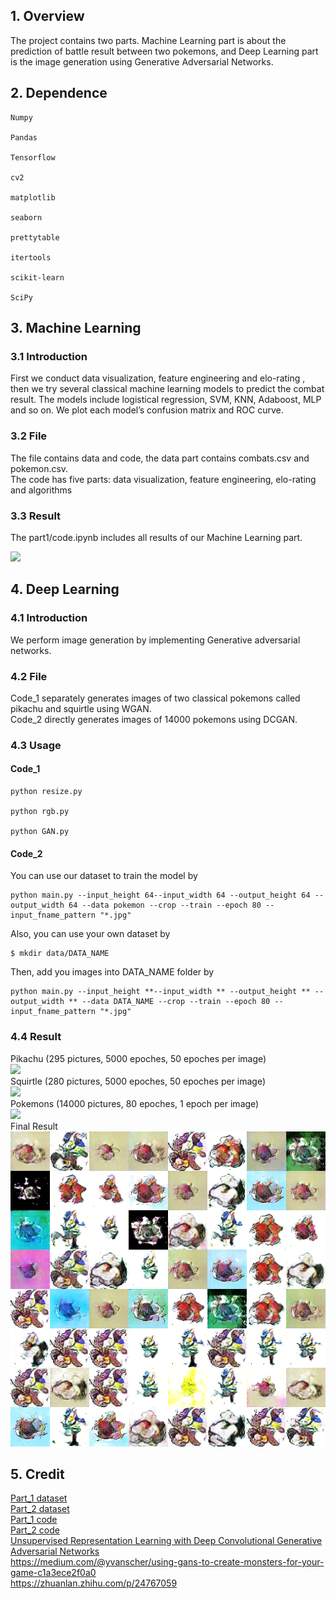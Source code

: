 ## 1. Overview
The project contains two parts. Machine Learning part is about the prediction of battle result between two pokemons, and Deep Learning part is the image generation using Generative Adversarial Networks.<br>
## 2. Dependence
<pre><code>Numpy<br>
Pandas<br/>
Tensorflow<br/>
cv2<br/>
matplotlib<br/>
seaborn<br/>
prettytable<br/>
itertools<br/>
scikit-learn<br/>
SciPy<br/></code></pre>
## 3. Machine Learning
### 3.1 Introduction
First we conduct data visualization, feature engineering and elo-rating , then we try several classical machine learning models to predict the combat result. The models include logistical regression, SVM, KNN, Adaboost, MLP and so on. We plot each model’s confusion matrix and ROC curve.<br>
### 3.2 File
The file contains data and code, the data part contains combats.csv and pokemon.csv.<br> 
The code has five parts: data visualization, feature engineering, elo-rating and algorithms<br/>
### 3.3 Result
The part1/code.ipynb includes all results of our Machine Learning part.<br>

![](part1/Result.png)<br/>
## 4. Deep Learning
### 4.1 Introduction
We perform image generation by implementing Generative adversarial networks.
### 4.2 File
Code_1 separately generates images of two classical pokemons called pikachu and squirtle using WGAN.<br/>
Code_2 directly generates images of 14000 pokemons using DCGAN.<br/>
### 4.3 Usage
#### Code_1
<pre><code>python resize.py<br/>
python rgb.py<br/>
python GAN.py<br/></code></pre>
#### Code_2
You can use our dataset to train the model by<br/>
<pre><code>python main.py --input_height 64--input_width 64 --output_height 64 --output_width 64 --data pokemon --crop --train --epoch 80 --input_fname_pattern "*.jpg"</code></pre>
Also, you can use your own dataset by<br/>
<pre><code>$ mkdir data/DATA_NAME</code></pre>
Then, add you images into DATA_NAME folder by
<pre><code>python main.py --input_height **--input_width ** --output_height ** --output_width ** --data DATA_NAME --crop --train --epoch 80 --input_fname_pattern "*.jpg"</code></pre>
### 4.4 Result
Pikachu (295 pictures, 5000 epoches, 50 epoches per image)<br>
![](part2/results/Pikachu.gif)<br>
Squirtle (280 pictures, 5000 epoches, 50 epoches per image)<br>
![](part2/results/Squirtle.gif)<br>
Pokemons (14000 pictures, 80 epoches, 1 epoch per image)<br>
![](part2/results/Pokemon_all.gif)<br>
Final Result<br/>
![](part2/results/final_result.png)<br>
## 5. Credit
[Part_1 dataset](https://www.kaggle.com/terminus7/pokemon-challenge)<br/>
[Part_2 dataset](https://www.kaggle.com/thedagger/pokemon-generation-one)<br/>
[Part_1 code](https://github.com/llSourcell/Pokemon_GAN)<br/>
[Part_2 code](https://github.com/carpedm20/DCGAN-tensorflow)<br/>
[Unsupervised Representation Learning with Deep Convolutional Generative Adversarial Networks](https://arxiv.org/abs/1511.06434)<br/>
https://medium.com/@yvanscher/using-gans-to-create-monsters-for-your-game-c1a3ece2f0a0<br/>
https://zhuanlan.zhihu.com/p/24767059<br/>
